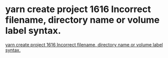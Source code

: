 # yarn create project 1616 Incorrect filename, directory name or volume label syntax.
[yarn create project 1616 Incorrect filename, directory name or volume label syntax.](https://aiwithcloud.com/2022/09/19/yarn_create_project_1616_incorrect_filename_directory_name_or_volume_label_syntax/)